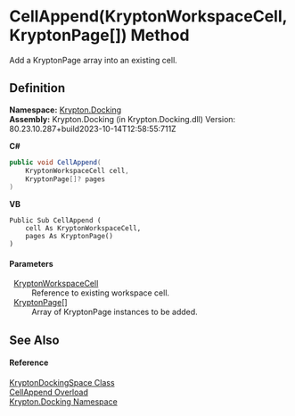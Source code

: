 # CellAppend(KryptonWorkspaceCell, KryptonPage[]) Method


Add a KryptonPage array into an existing cell.



## Definition
**Namespace:** <a href="98399376-cf41-9454-4b4d-4fab2ca20bc7.md">Krypton.Docking</a>  
**Assembly:** Krypton.Docking (in Krypton.Docking.dll) Version: 80.23.10.287+build2023-10-14T12:58:55:711Z

**C#**
``` C#
public void CellAppend(
	KryptonWorkspaceCell cell,
	KryptonPage[]? pages
)
```
**VB**
``` VB
Public Sub CellAppend ( 
	cell As KryptonWorkspaceCell,
	pages As KryptonPage()
)
```



#### Parameters
<dl><dt>  <a href="b97e121c-fcc0-2249-475a-015f2aa73754.md">KryptonWorkspaceCell</a></dt><dd>Reference to existing workspace cell.</dd><dt>  <a href="6152055e-8626-d35d-405b-6d965a03471a.md">KryptonPage</a>[]</dt><dd>Array of KryptonPage instances to be added.</dd></dl>

## See Also


#### Reference
<a href="a03eb701-6ecf-04c7-7767-c6018d100410.md">KryptonDockingSpace Class</a>  
<a href="50740b35-0e9d-9e36-9776-5a2a52ccea89.md">CellAppend Overload</a>  
<a href="98399376-cf41-9454-4b4d-4fab2ca20bc7.md">Krypton.Docking Namespace</a>  

